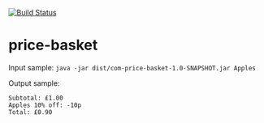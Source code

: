 [![Build Status](https://travis-ci.org/doubleClickOnline/price-basket.svg?branch=master)](https://travis-ci.org/doubleClickOnline/price-basket)

# price-basket


Input sample: 
```java -jar dist/com-price-basket-1.0-SNAPSHOT.jar Apples```

Output sample: 
```
Subtotal: £1.00
Apples 10% off: -10p
Total: £0.90
```
